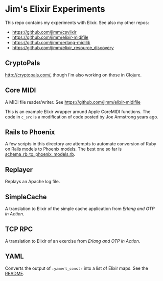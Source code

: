 # Jim's Elixir Experiments

This repo contains my experiments with Elixir. See also my other repos:

- https://github.com/jimm/csvlixir
- https://github.com/jimm/elixir-midifile
- https://github.com/jimm/erlang-midilib
- https://github.com/jimm/elixir_resource_discovery

## CryptoPals

http://cryptopals.com/, though I'm also working on those in Clojure.

## Core MIDI

A MIDI file reader/writer. See https://github.com/jimm/elixir-midifile

This is an example Elixir wrapper around Apple CoreMIDI functions. The code
in `c_src` is a modification of code posted by Joe Armstrong years ago.

## Rails to Phoenix

A few scripts in this directory are attempts to automate conversion of Ruby
on Rails models to Phoenix models. The best one so far is
[schema_rb_to_phoenix_models.rb](file:schema_rb_to_phoenix_models.rb).

## Replayer

Replays an Apache log file.

## SimpleCache

A translation to Elixir of the simple cache application from _Erlang and OTP
in Action_.

## TCP RPC

A translation to Elixir of an exercise from _Erlang and OTP in Action_.

## YAML

Converts the output of `:yamerl_constr` into a list of Elixir maps.
See the [README](yaml/README.md).
